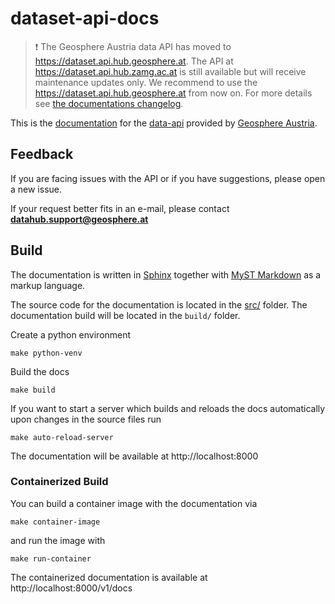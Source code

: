 # dataset-api-docs

> :exclamation: The Geosphere Austria data API has moved to https://dataset.api.hub.geosphere.at.
> The API at https://dataset.api.hub.zamg.ac.at is still available but will receive maintenance updates
> only. We recommend to use the https://dataset.api.hub.geosphere.at from now on. For more details see
> [the documentations changelog](https://dataset.api.hub.geosphere.at/v1/docs/changelog.html#release-of-https-dataset-api-hub-geosphere-at).

This is the [documentation](https://dataset.api.hub.geosphere.at/v1/docs) for the 
[data-api](https://dataset.api.hub.geosphere.at/v1) provided by [Geosphere Austria](https://geosphere.at).


## Feedback

If you are facing issues with the API or if you have suggestions, please open a new issue.

If your request better fits in an e-mail, please contact **datahub.support@geosphere.at**


## Build

The documentation is written in [Sphinx](https://www.sphinx-doc.org/en/master/) together
with [MyST Markdown](https://www.sphinx-doc.org/en/master/usage/markdown.html) as a 
markup language.

The source code for the documentation is located in the [src/](src/) folder. The 
documentation build will be located in the `build/` folder.

Create a python environment

    make python-venv

Build the docs

    make build

If you want to start a server which builds and reloads the docs automatically upon 
changes in the source files run

    make auto-reload-server

The documentation will be available at http://localhost:8000

### Containerized Build

You can build a container image with the documentation via

    make container-image

and run the image with

    make run-container

The containerized documentation is available at http://localhost:8000/v1/docs